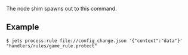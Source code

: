 The node shim spawns out to this command.

## Example

    $ jets process:rule file://config_change.json '{"context":"data"}' "handlers/rules/game_rule.protect"

